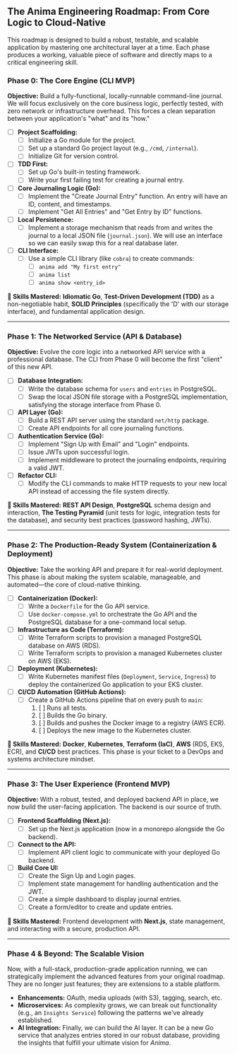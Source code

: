 ## The Anima Engineering Roadmap: From Core Logic to Cloud-Native

This roadmap is designed to build a robust, testable, and scalable application by mastering one architectural layer at a time. Each phase produces a working, valuable piece of software and directly maps to a critical engineering skill.

### Phase 0: The Core Engine (CLI MVP)

**Objective:** Build a fully-functional, locally-runnable command-line journal. We will focus exclusively on the core business logic, perfectly tested, with zero network or infrastructure overhead. This forces a clean separation between your application's "what" and its "how."

- [ ] **Project Scaffolding:**
    - [ ] Initialize a Go module for the project.
    - [ ] Set up a standard Go project layout (e.g., `/cmd`, `/internal`).
    - [ ] Initialize Git for version control.
- [ ] **TDD First:**
    - [ ] Set up Go's built-in testing framework.
    - [ ] Write your first failing test for creating a journal entry.
- [ ] **Core Journaling Logic (Go):**
    - [ ] Implement the "Create Journal Entry" function. An entry will have an ID, content, and timestamps.
    - [ ] Implement "Get All Entries" and "Get Entry by ID" functions.
- [ ] **Local Persistence:**
    - [ ] Implement a storage mechanism that reads from and writes the journal to a local JSON file (`journal.json`). We will use an interface so we can easily swap this for a real database later.
- [ ] **CLI Interface:**
    - [ ] Use a simple CLI library (like `cobra`) to create commands:
        - [ ] `anima add "My first entry"`
        - [ ] `anima list`
        - [ ] `anima show <entry_id>`

**🔑 Skills Mastered:** **Idiomatic Go**, **Test-Driven Development (TDD)** as a non-negotiable habit, **SOLID Principles** (specifically the 'D' with our storage interface), and fundamental application design.

---

### Phase 1: The Networked Service (API & Database)

**Objective:** Evolve the core logic into a networked API service with a professional database. The CLI from Phase 0 will become the first "client" of this new API.

- [ ] **Database Integration:**
    - [ ] Write the database schema for `users` and `entries` in PostgreSQL.
    - [ ] Swap the local JSON file storage with a PostgreSQL implementation, satisfying the storage interface from Phase 0.
- [ ] **API Layer (Go):**
    - [ ] Build a REST API server using the standard `net/http` package.
    - [ ] Create API endpoints for all core journaling functions.
- [ ] **Authentication Service (Go):**
    - [ ] Implement "Sign Up with Email" and "Login" endpoints.
    - [ ] Issue JWTs upon successful login.
    - [ ] Implement middleware to protect the journaling endpoints, requiring a valid JWT.
- [ ] **Refactor CLI:**
    - [ ] Modify the CLI commands to make HTTP requests to your new local API instead of accessing the file system directly.

**🔑 Skills Mastered:** **REST API Design**, **PostgreSQL** schema design and interaction, **The Testing Pyramid** (unit tests for logic, integration tests for the database), and security best practices (password hashing, JWTs).

---

### Phase 2: The Production-Ready System (Containerization & Deployment)

**Objective:** Take the working API and prepare it for real-world deployment. This phase is about making the system scalable, manageable, and automated—the core of cloud-native thinking.

- [ ] **Containerization (Docker):**
    - [ ] Write a `Dockerfile` for the Go API service.
    - [ ] Use `docker-compose.yml` to orchestrate the Go API and the PostgreSQL database for a one-command local setup.
- [ ] **Infrastructure as Code (Terraform):**
    - [ ] Write Terraform scripts to provision a managed PostgreSQL database on AWS (RDS).
    - [ ] Write Terraform scripts to provision a managed Kubernetes cluster on AWS (EKS).
- [ ] **Deployment (Kubernetes):**
    - [ ] Write Kubernetes manifest files (`Deployment`, `Service`, `Ingress`) to deploy the containerized Go application to your EKS cluster.
- [ ] **CI/CD Automation (GitHub Actions):**
    - [ ] Create a GitHub Actions pipeline that on every push to `main`:
        1. [ ] Runs all tests.
        2. [ ] Builds the Go binary.
        3. [ ] Builds and pushes the Docker image to a registry (AWS ECR).
        4. [ ] Deploys the new image to the Kubernetes cluster.

**🔑 Skills Mastered:** **Docker**, **Kubernetes**, **Terraform (IaC)**, **AWS** (RDS, EKS, ECR), and **CI/CD** best practices. This phase is your ticket to a DevOps and systems architecture mindset.

---

### Phase 3: The User Experience (Frontend MVP)

**Objective:** With a robust, tested, and deployed backend API in place, we now build the user-facing application. The backend is our source of truth.

- [ ] **Frontend Scaffolding (Next.js):**
    - [ ] Set up the Next.js application (now in a monorepo alongside the Go backend).
- [ ] **Connect to the API:**
    - [ ] Implement API client logic to communicate with your deployed Go backend.
- [ ] **Build Core UI:**
    - [ ] Create the Sign Up and Login pages.
    - [ ] Implement state management for handling authentication and the JWT.
    - [ ] Create a simple dashboard to display journal entries.
    - [ ] Create a form/editor to create and update entries.

**🔑 Skills Mastered:** Frontend development with **Next.js**, state management, and interacting with a secure, production API.

---

### Phase 4 & Beyond: The Scalable Vision

Now, with a full-stack, production-grade application running, we can strategically implement the advanced features from your original roadmap. They are no longer just features; they are extensions to a stable platform.

- **Enhancements:** OAuth, media uploads (with S3), tagging, search, etc.
- **Microservices:** As complexity grows, we can break out functionality (e.g., an `Insights Service`) following the patterns we've already established.
- **AI Integration:** Finally, we can build the AI layer. It can be a new Go service that analyzes entries stored in our robust database, providing the insights that fulfill your ultimate vision for *Anima*.
